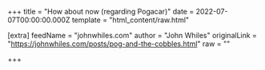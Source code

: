 
+++
title = "How about now (regarding Pogacar)"
date = 2022-07-07T00:00:00.000Z
template = "html_content/raw.html"

[extra]
feedName = "johnwhiles.com"
author = "John Whiles"
originalLink = "https://johnwhiles.com/posts/pog-and-the-cobbles.html"
raw = ""

+++

